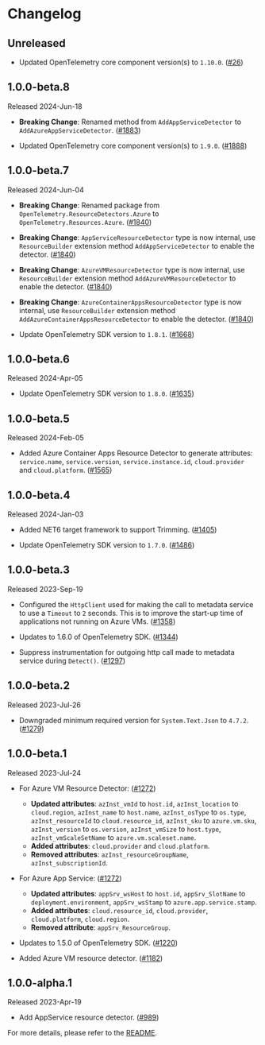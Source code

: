 # Changelog

## Unreleased

* Updated OpenTelemetry core component version(s) to `1.10.0`.
  ([#26](https://github.com/CodeBlanchOrg/opentelemetry-dotnet-contrib/pull/26))

## 1.0.0-beta.8

Released 2024-Jun-18

* **Breaking Change**: Renamed method from `AddAppServiceDetector`
  to `AddAzureAppServiceDetector`.
  ([#1883](https://github.com/open-telemetry/opentelemetry-dotnet-contrib/pull/1883))

* Updated OpenTelemetry core component version(s) to `1.9.0`.
  ([#1888](https://github.com/open-telemetry/opentelemetry-dotnet-contrib/pull/1888))

## 1.0.0-beta.7

Released 2024-Jun-04

* **Breaking Change**: Renamed package from `OpenTelemetry.ResourceDetectors.Azure`
  to `OpenTelemetry.Resources.Azure`.
  ([#1840](https://github.com/open-telemetry/opentelemetry-dotnet-contrib/pull/1840))

* **Breaking Change**: `AppServiceResourceDetector` type is now internal, use `ResourceBuilder`
  extension method `AddAppServiceDetector` to enable the detector.
  ([#1840](https://github.com/open-telemetry/opentelemetry-dotnet-contrib/pull/1840))

* **Breaking Change**: `AzureVMResourceDetector` type is now internal, use `ResourceBuilder`
  extension method `AddAzureVMResourceDetector` to enable the detector.
  ([#1840](https://github.com/open-telemetry/opentelemetry-dotnet-contrib/pull/1840))

* **Breaking Change**: `AzureContainerAppsResourceDetector` type is now
  internal, use `ResourceBuilder` extension method `AddAzureContainerAppsResourceDetector`
  to enable the detector.
  ([#1840](https://github.com/open-telemetry/opentelemetry-dotnet-contrib/pull/1840))

* Update OpenTelemetry SDK version to `1.8.1`.
  ([#1668](https://github.com/open-telemetry/opentelemetry-dotnet-contrib/pull/1668))

## 1.0.0-beta.6

Released 2024-Apr-05

* Update OpenTelemetry SDK version to `1.8.0`.
  ([#1635](https://github.com/open-telemetry/opentelemetry-dotnet-contrib/pull/1635))

## 1.0.0-beta.5

Released 2024-Feb-05

* Added Azure Container Apps Resource Detector to generate attributes:
  `service.name`, `service.version`, `service.instance.id`, `cloud.provider` and
  `cloud.platform`.
  ([#1565](https://github.com/open-telemetry/opentelemetry-dotnet-contrib/pull/1565))

## 1.0.0-beta.4

Released 2024-Jan-03

* Added NET6 target framework to support Trimming.
  ([#1405](https://github.com/open-telemetry/opentelemetry-dotnet-contrib/pull/1405))

* Update OpenTelemetry SDK version to `1.7.0`.
  ([#1486](https://github.com/open-telemetry/opentelemetry-dotnet-contrib/pull/1486))

## 1.0.0-beta.3

Released 2023-Sep-19

* Configured the `HttpClient` used for making the call to metadata service to
  use a `Timeout` to `2` seconds. This is to improve the start-up time of
  applications not running on Azure VMs.
  ([#1358](https://github.com/open-telemetry/opentelemetry-dotnet-contrib/pull/1358))

* Updates to 1.6.0 of OpenTelemetry SDK.
  ([#1344](https://github.com/open-telemetry/opentelemetry-dotnet-contrib/pull/1344))

* Suppress instrumentation for outgoing http call made to metadata service
  during `Detect()`.
  ([#1297](https://github.com/open-telemetry/opentelemetry-dotnet-contrib/pull/1297))

## 1.0.0-beta.2

Released 2023-Jul-26

* Downgraded minimum required version for `System.Text.Json` to `4.7.2`.
  ([#1279](https://github.com/open-telemetry/opentelemetry-dotnet-contrib/pull/1279))

## 1.0.0-beta.1

Released 2023-Jul-24

* For Azure VM Resource Detector:
  ([#1272](https://github.com/open-telemetry/opentelemetry-dotnet-contrib/pull/1272/files))
  * **Updated attributes**: `azInst_vmId` to `host.id`, `azInst_location` to
    `cloud.region`, `azInst_name` to `host.name`, `azInst_osType` to `os.type`,
    `azInst_resourceId` to `cloud.resource_id`, `azInst_sku` to `azure.vm.sku`,
    `azInst_version` to `os.version`, `azInst_vmSize` to `host.type`,
    `azInst_vmScaleSetName` to `azure.vm.scaleset.name`.
  * **Added attributes**: `cloud.provider` and `cloud.platform`.
  * **Removed attributes**: `azInst_resourceGroupName`, `azInst_subscriptionId`.

* For Azure App Service:
 ([#1272](https://github.com/open-telemetry/opentelemetry-dotnet-contrib/pull/1272/files))
  * **Updated attributes**: `appSrv_wsHost` to `host.id`, `appSrv_SlotName` to
    `deployment.environment`, `appSrv_wsStamp` to `azure.app.service.stamp`.
  * **Added attributes**: `cloud.resource_id`, `cloud.provider`,
    `cloud.platform`, `cloud.region`.
  * **Removed attribute**: `appSrv_ResourceGroup`.

* Updates to 1.5.0 of OpenTelemetry SDK.
  ([#1220](https://github.com/open-telemetry/opentelemetry-dotnet-contrib/pull/1220))

* Added Azure VM resource detector.
  ([#1182](https://github.com/open-telemetry/opentelemetry-dotnet-contrib/pull/1182))

## 1.0.0-alpha.1

Released 2023-Apr-19

* Add AppService resource detector.
  ([#989](https://github.com/open-telemetry/opentelemetry-dotnet-contrib/pull/989))

For more details, please refer to the [README](README.md).
